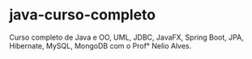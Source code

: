 # java-curso-completo
Curso completo de Java e OO, UML, JDBC, JavaFX, Spring Boot, JPA, Hibernate, MySQL, MongoDB com o Prof° Nelio Alves. 
